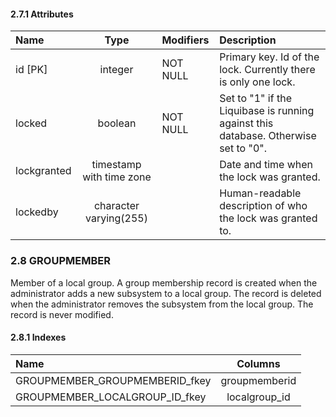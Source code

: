 #### 2.7.1 Attributes

| Name        | Type           | Modifiers        | Description           |
|:----------- |:-----------------:|:----------- |:-----------------|
| id [PK] | integer | NOT NULL | Primary key. Id of the lock. Currently there is only one lock. |
| locked | boolean | NOT NULL | Set to "1" if the Liquibase is running against this database. Otherwise set to "0". |
| lockgranted | timestamp with time zone |  | Date and time when the lock was granted. |
| lockedby | character varying(255) |  | Human-readable description of who the lock was granted to. |

### 2.8 GROUPMEMBER

Member of a local group. A group membership record is created when the administrator adds a new subsystem to a local group. The record is deleted when the administrator removes the subsystem from the local group. The record is never modified.

#### 2.8.1 Indexes

| Name        | Columns           |
|:----------- |:-----------------:|
| GROUPMEMBER_GROUPMEMBERID_fkey | groupmemberid |
| GROUPMEMBER_LOCALGROUP_ID_fkey | localgroup_id |